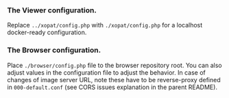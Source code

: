 ### The Viewer configuration.
Replace `../xopat/config.php` with  `./xopat/config.php` for a localhost docker-ready configuration.

### The Browser configuration.
Place `./browser/config.php` file to the browser repository root. You can also adjust values in the configuration file to adjust the behavior. In case of changes of image server URL, note these have to be reverse-proxy defined in `000-default.conf` (see CORS issues explanation in the parent README).
    